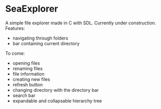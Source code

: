 # SeaExplorer
A simple file explorer made in C with SDL. Currently under construction.
Features:
- navigating through folders
- bar containing current directory

To come:
- opening files
- renaming files
- file information
- creating new files
- refresh button
- changing directory with the directory bar
- search bar
- expandable and collapsable hierarchy tree
